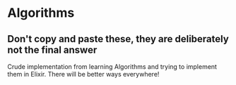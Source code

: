 # Algorithms

## Don't copy and paste these, they are deliberately not the final answer

Crude implementation from learning Algorithms and trying to implement them in Elixir. There will be better ways everywhere!
